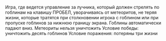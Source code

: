 Игра, где ведется управление за лучника, который должен стрелять по гоблинам на клавишу ПРОБЕЛ, уворачиваясь от метеоритов, не теряя жизни, которые тратятся при столкновении игрока с гоблином или при пропуске гоблинов за нижнюю границу экрана. Гоблины автоматически падают вниз. Метеориты нельзя уничтожить
Условие победы: уничтожить десять гоблинов
Условие поражения: потеряны три жизни
